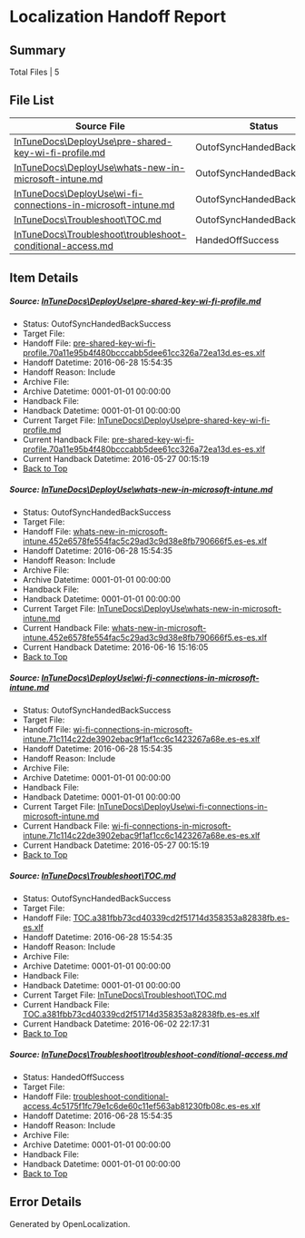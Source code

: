 # <a name='report-top'></a> Localization Handoff Report

## Summary
 Total Files | 5

## File List
 Source File | Status | Details 
 ----------- | ------ | ------- 
 [InTuneDocs\DeployUse\pre-shared-key-wi-fi-profile.md](https://github.com/Microsoft/IntuneDocs-pr/blob/066baae17da1fd399f4f7d10784719e3dc46f235/InTuneDocs/DeployUse/pre-shared-key-wi-fi-profile.md) | OutofSyncHandedBackSuccess | [Details](#632adf3dccf40dd2b361d170f501a851bf0fda38214)
 [InTuneDocs\DeployUse\whats-new-in-microsoft-intune.md](https://github.com/Microsoft/IntuneDocs-pr/blob/22a9213f8d6edb916e628cf7e4bd845088220b78/InTuneDocs/DeployUse/whats-new-in-microsoft-intune.md) | OutofSyncHandedBackSuccess | [Details](#21c9c3a647f9aa3d86177762442527dfb4aeb5b4261)
 [InTuneDocs\DeployUse\wi-fi-connections-in-microsoft-intune.md](https://github.com/Microsoft/IntuneDocs-pr/blob/910ccd7c91593114ddf57c842c0bf9c9ffa54fdc/InTuneDocs/DeployUse/wi-fi-connections-in-microsoft-intune.md) | OutofSyncHandedBackSuccess | [Details](#1282ec1214a2c499166299a0a13b0bd3bfc7f3b2262)
 [InTuneDocs\Troubleshoot\TOC.md](https://github.com/Microsoft/IntuneDocs-pr/blob/f46c32a2e4762d03869d2c1adeb879a4c74efeec/InTuneDocs/Troubleshoot/TOC.md) | OutofSyncHandedBackSuccess | [Details](#b391f276bc9581d5c83759332a027c6de60befe11156)
 [InTuneDocs\Troubleshoot\troubleshoot-conditional-access.md](https://github.com/Microsoft/IntuneDocs-pr/blob/4f79d2890c450a803bfb84ffa3c12b0de58a158c/InTuneDocs/Troubleshoot/troubleshoot-conditional-access.md) | HandedOffSuccess | [Details](#373b9bf9794840f999d5e5b21fc411ff621a23e11160)

## Item Details
##### <a name='632adf3dccf40dd2b361d170f501a851bf0fda38214'></a> Source: [InTuneDocs\DeployUse\pre-shared-key-wi-fi-profile.md](https://github.com/Microsoft/IntuneDocs-pr/blob/066baae17da1fd399f4f7d10784719e3dc46f235/InTuneDocs/DeployUse/pre-shared-key-wi-fi-profile.md)
* Status: OutofSyncHandedBackSuccess
* Target File: 
* Handoff File: [pre-shared-key-wi-fi-profile.70a11e95b4f480bcccabb5dee61cc326a72ea13d.es-es.xlf](https://github.com/Microsoft/EM.handoff/blob/1d10eef3fc44b186b730c43fa33744421bae2071/ol-handoff/Microsoft/IntuneDocs-pr.es-es/master/pre-shared-key-wi-fi-profile.70a11e95b4f480bcccabb5dee61cc326a72ea13d.es-es.xlf)
* Handoff Datetime: 2016-06-28 15:54:35
* Handoff Reason: Include
* Archive File: 
* Archive Datetime: 0001-01-01 00:00:00
* Handback File: 
* Handback Datetime: 0001-01-01 00:00:00
* Current Target File: [InTuneDocs\DeployUse\pre-shared-key-wi-fi-profile.md](https://github.com/Microsoft/IntuneDocs-pr.es-es/blob/0fe75ca86a5c411b396b79039a60c928d3542f80/InTuneDocs/DeployUse/pre-shared-key-wi-fi-profile.md)
* Current Handback File: [pre-shared-key-wi-fi-profile.70a11e95b4f480bcccabb5dee61cc326a72ea13d.es-es.xlf](https://github.com/Microsoft/EM.handback/blob/cca267020698bc14c1809fe15ed4b04210b49e1d/ol-handback/Microsoft/IntuneDocs-pr.es-es/master/pre-shared-key-wi-fi-profile.70a11e95b4f480bcccabb5dee61cc326a72ea13d.es-es.xlf)
* Current Handback Datetime: 2016-05-27 00:15:19
* [Back to Top](#report-top)

##### <a name='21c9c3a647f9aa3d86177762442527dfb4aeb5b4261'></a> Source: [InTuneDocs\DeployUse\whats-new-in-microsoft-intune.md](https://github.com/Microsoft/IntuneDocs-pr/blob/22a9213f8d6edb916e628cf7e4bd845088220b78/InTuneDocs/DeployUse/whats-new-in-microsoft-intune.md)
* Status: OutofSyncHandedBackSuccess
* Target File: 
* Handoff File: [whats-new-in-microsoft-intune.452e6578fe554fac5c29ad3c9d38e8fb790666f5.es-es.xlf](https://github.com/Microsoft/EM.handoff/blob/1d10eef3fc44b186b730c43fa33744421bae2071/ol-handoff/Microsoft/IntuneDocs-pr.es-es/master/whats-new-in-microsoft-intune.452e6578fe554fac5c29ad3c9d38e8fb790666f5.es-es.xlf)
* Handoff Datetime: 2016-06-28 15:54:35
* Handoff Reason: Include
* Archive File: 
* Archive Datetime: 0001-01-01 00:00:00
* Handback File: 
* Handback Datetime: 0001-01-01 00:00:00
* Current Target File: [InTuneDocs\DeployUse\whats-new-in-microsoft-intune.md](https://github.com/Microsoft/IntuneDocs-pr.es-es/blob/b52ede5b5d018eb93da387b521c59790e5dc6552/InTuneDocs/DeployUse/whats-new-in-microsoft-intune.md)
* Current Handback File: [whats-new-in-microsoft-intune.452e6578fe554fac5c29ad3c9d38e8fb790666f5.es-es.xlf](https://github.com/Microsoft/EM.handback/blob/d8e7ad4b9cf04b9fbf2e7d6d49e553d14776b48a/ol-handback/Microsoft/IntuneDocs-pr.es-es/master/whats-new-in-microsoft-intune.452e6578fe554fac5c29ad3c9d38e8fb790666f5.es-es.xlf)
* Current Handback Datetime: 2016-06-16 15:16:05
* [Back to Top](#report-top)

##### <a name='1282ec1214a2c499166299a0a13b0bd3bfc7f3b2262'></a> Source: [InTuneDocs\DeployUse\wi-fi-connections-in-microsoft-intune.md](https://github.com/Microsoft/IntuneDocs-pr/blob/910ccd7c91593114ddf57c842c0bf9c9ffa54fdc/InTuneDocs/DeployUse/wi-fi-connections-in-microsoft-intune.md)
* Status: OutofSyncHandedBackSuccess
* Target File: 
* Handoff File: [wi-fi-connections-in-microsoft-intune.71c114c22de3902ebac9f1af1cc6c1423267a68e.es-es.xlf](https://github.com/Microsoft/EM.handoff/blob/1d10eef3fc44b186b730c43fa33744421bae2071/ol-handoff/Microsoft/IntuneDocs-pr.es-es/master/wi-fi-connections-in-microsoft-intune.71c114c22de3902ebac9f1af1cc6c1423267a68e.es-es.xlf)
* Handoff Datetime: 2016-06-28 15:54:35
* Handoff Reason: Include
* Archive File: 
* Archive Datetime: 0001-01-01 00:00:00
* Handback File: 
* Handback Datetime: 0001-01-01 00:00:00
* Current Target File: [InTuneDocs\DeployUse\wi-fi-connections-in-microsoft-intune.md](https://github.com/Microsoft/IntuneDocs-pr.es-es/blob/0fe75ca86a5c411b396b79039a60c928d3542f80/InTuneDocs/DeployUse/wi-fi-connections-in-microsoft-intune.md)
* Current Handback File: [wi-fi-connections-in-microsoft-intune.71c114c22de3902ebac9f1af1cc6c1423267a68e.es-es.xlf](https://github.com/Microsoft/EM.handback/blob/cca267020698bc14c1809fe15ed4b04210b49e1d/ol-handback/Microsoft/IntuneDocs-pr.es-es/master/wi-fi-connections-in-microsoft-intune.71c114c22de3902ebac9f1af1cc6c1423267a68e.es-es.xlf)
* Current Handback Datetime: 2016-05-27 00:15:19
* [Back to Top](#report-top)

##### <a name='b391f276bc9581d5c83759332a027c6de60befe11156'></a> Source: [InTuneDocs\Troubleshoot\TOC.md](https://github.com/Microsoft/IntuneDocs-pr/blob/f46c32a2e4762d03869d2c1adeb879a4c74efeec/InTuneDocs/Troubleshoot/TOC.md)
* Status: OutofSyncHandedBackSuccess
* Target File: 
* Handoff File: [TOC.a381fbb73cd40339cd2f51714d358353a82838fb.es-es.xlf](https://github.com/Microsoft/EM.handoff/blob/1d10eef3fc44b186b730c43fa33744421bae2071/ol-handoff/Microsoft/IntuneDocs-pr.es-es/master/TOC.a381fbb73cd40339cd2f51714d358353a82838fb.es-es.xlf)
* Handoff Datetime: 2016-06-28 15:54:35
* Handoff Reason: Include
* Archive File: 
* Archive Datetime: 0001-01-01 00:00:00
* Handback File: 
* Handback Datetime: 0001-01-01 00:00:00
* Current Target File: [InTuneDocs\Troubleshoot\TOC.md](https://github.com/Microsoft/IntuneDocs-pr.es-es/blob/cb63c4fa61fc640a2fbe8ab68a558290fcdbc1c8/InTuneDocs/Troubleshoot/TOC.md)
* Current Handback File: [TOC.a381fbb73cd40339cd2f51714d358353a82838fb.es-es.xlf](https://github.com/Microsoft/EM.handback/blob/faeb647a30dd58b699b14271d055db76430ab90f/ol-handback/Microsoft/IntuneDocs-pr.es-es/master/TOC.a381fbb73cd40339cd2f51714d358353a82838fb.es-es.xlf)
* Current Handback Datetime: 2016-06-02 22:17:31
* [Back to Top](#report-top)

##### <a name='373b9bf9794840f999d5e5b21fc411ff621a23e11160'></a> Source: [InTuneDocs\Troubleshoot\troubleshoot-conditional-access.md](https://github.com/Microsoft/IntuneDocs-pr/blob/4f79d2890c450a803bfb84ffa3c12b0de58a158c/InTuneDocs/Troubleshoot/troubleshoot-conditional-access.md)
* Status: HandedOffSuccess
* Target File: 
* Handoff File: [troubleshoot-conditional-access.4c5175f1fc79e1c6de60c11ef563ab81230fb08c.es-es.xlf](https://github.com/Microsoft/EM.handoff/blob/1d10eef3fc44b186b730c43fa33744421bae2071/ol-handoff/Microsoft/IntuneDocs-pr.es-es/master/troubleshoot-conditional-access.4c5175f1fc79e1c6de60c11ef563ab81230fb08c.es-es.xlf)
* Handoff Datetime: 2016-06-28 15:54:35
* Handoff Reason: Include
* Archive File: 
* Archive Datetime: 0001-01-01 00:00:00
* Handback File: 
* Handback Datetime: 0001-01-01 00:00:00
* [Back to Top](#report-top)


## Error Details

Generated by OpenLocalization.
